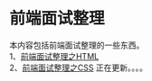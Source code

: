 前端面试整理
=======
本内容包括前端面试整理的一些东西。    
1、[前端面试整理之HTML](https://github.com/SanchunPeng/Interview/blob/master/HTML/html.md)<br/>
2、[前端面试整理之CSS]()
正在更新。。。。

